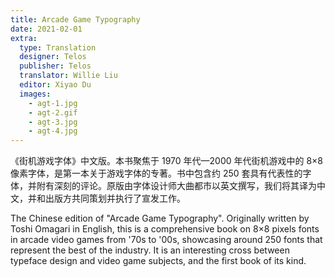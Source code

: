 ```yaml
---
title: Arcade Game Typography
date: 2021-02-01
extra:
  type: Translation
  designer: Telos
  publisher: Telos
  translator: Willie Liu
  editor: Xiyao Du
  images:
    - agt-1.jpg
    - agt-2.gif
    - agt-3.jpg
    - agt-4.jpg
---
```


《街机游戏字体》中文版。本书聚焦于 1970 年代—2000 年代街机游戏中的 8×8 像素字体，是第一本关于游戏字体的专著。书中包含约 250 套具有代表性的字体，并附有深刻的评论。原版由字体设计师大曲都市以英文撰写，我们将其译为中文，并和出版方共同策划并执行了宣发工作。

The Chinese edition of "Arcade Game Typography". Originally written by Toshi Omagari in English, this is a comprehensive book on 8×8 pixels fonts in arcade video games from '70s to '00s, showcasing around 250 fonts that represent the best of the industry. It is an interesting cross between typeface design and video game subjects, and the first book of its kind.
